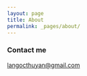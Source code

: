 ```yaml
---
layout: page
title: About
permalink: _pages/about/
---
```


### Contact me

[langocthuyan@gmail.com](mailto:langocthuyan@gmail.com)
